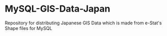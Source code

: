 # MySQL-GIS-Data-Japan
Repository for distributing Japanese GIS Data which is made from e-Stat's Shape files for MySQL
